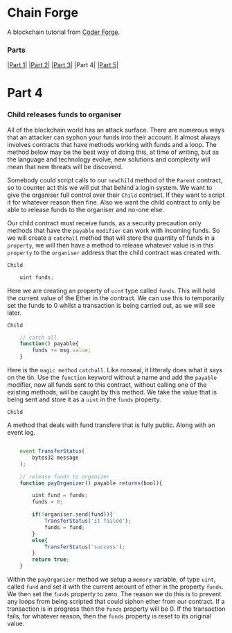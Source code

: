 # Chain Forge

A blockchain tutorial from [Coder Forge](http://coderforge.io).

### Parts
|[Part 1](https://github.com/coder-forge/chain-forge/tree/part-1)|
|[Part 2](https://github.com/coder-forge/chain-forge/tree/part-2)|
|[Part 3](https://github.com/coder-forge/chain-forge/tree/part-3)|
|Part 4|
|[Part 5](https://github.com/coder-forge/chain-forge/tree/part-5)|

# Part 4

### Child releases funds to organiser

All of the blockchain world has an attack surface. There are numerous ways that
an attacker can syphon your funds into their account. It almost always
involves contracts that have methods working with funds and a loop. The method
below may be the best way of doing this, at time of writing, but as the
language and technology evolve, new solutions and complexity will mean that new
threats will be discoverd.

Somebody could script calls to our `newChild` method of the `Parent` contract,
so to counter act this we will put that behind a login system. We want to give
the organiser full control over their `Child` contract. If they want to script
it for whatever reason then fine. Also we want the child contract to only be
able to release funds to the organiser and no-one else.

Our child contract must receive funds, as a security precaution only methods
that have the `payable` `modifier` can work with incoming funds. So we will
create a `catchall` method that will store the quantity of funds in a
`property`, we will then have a method to release whatever value is in this
`property` to the `organiser` address that the child contract was created with.

`Child`

```javascript
    uint funds;
```

Here we are creating an property of `uint` type called `funds`. This will hold
the current value of the Ether in the contract. We can use this to temporarily
set the funds to 0 whilst a transaction is being carried out, as we will see
later.

`Child`

```javascript
    // catch all
    function() payable{
        funds += msg.value;
    }
```

Here is the `magic method` `catchall`. Like ronseal, it litteraly does what it
says on the tin. Use the `function` keyword without a name and add the
`payable` modifier, now all funds sent to this contract, without calling one
of the existing methods, will be caught by this method. We take the value that
is being sent and store it as a `uint` in the `funds` property.

`Child`

A method that deals with fund transfere that is fully public. Along with an
event log.

```javascript

    event TransferStatus(
        bytes32 message
    );

    // release funds to organizer
    function payOrganizer() payable returns(bool){

        uint fund = funds;
        funds = 0;

        if(!organiser.send(fund)){
            TransferStatus('it failed');
            funds = fund;
        }
        else{
            TransferStatus('success');
        }
        return true;
    }
```

Within the `payOrganizer` method we setup a `memory` variable, of type `uint`,
called `fund` and set it with the current amount of ether in the property
`funds`. We then set the `funds` property to zero. The reason we do this is to
prevent any loops from being scripted that could siphon ether from our contract.
If a transaction is in progress then the `funds` property will be 0. If the
transaction fails, for whatever reason, then the `funds` property is reset to
its original value.
